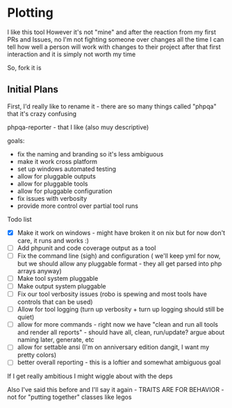 # Plotting

I like this tool
However it's not "mine" and after the reaction from my first PRs and Issues, no I'm not fighting someone over changes all the time
I can tell how well a person will work with changes to their project after that first interaction and it is simply not worth my time

So, fork it is

## Initial Plans

First, I'd really like to rename it - there are so many things called "phpqa" that it's crazy confusing

phpqa-reporter - that I like (also muy descriptive)

goals:
* fix the naming and branding so it's less ambiguous
* make it work cross platform
* set up windows automated testing
* allow for pluggable outputs
* allow for pluggable tools
* allow for pluggable configuration
* fix issues with verbosity
* provide more control over partial tool runs

Todo list

- [x] Make it work on windows - might have broken it on nix but for now don't care, it runs and works :)
- [ ] Add phpunit and code coverage output as a tool
- [ ] Fix the command line (sigh) and configuration ( we'll keep yml for now, but we should allow any pluggable format - they all get parsed into php arrays anyway)
- [ ] Make tool system pluggable
- [ ] Make output system pluggable
- [ ] Fix our tool verbosity issues (robo is spewing and most tools have controls that can be used)
- [ ] Allow for tool logging (turn up verbosity + turn up logging should still be quiet)
- [ ] allow for more commands - right now we have "clean and run all tools and render all reports" - should have all, clean, run/update? argue about naming later, generate, etc
- [ ] allow for settable ansi (I'm on anniversary edition dangit, I want my pretty colors)
- [ ] better overall reporting - this is a loftier and somewhat ambiguous goal

If I get really ambitious I might wiggle about with the deps

Also I've said this before and I'll say it again - TRAITS ARE FOR BEHAVIOR - not for "putting together" classes like legos </endrant>
